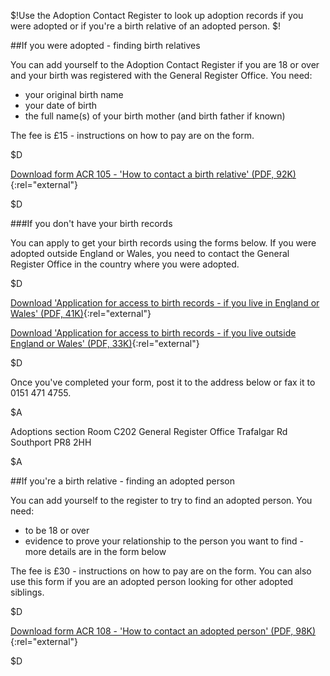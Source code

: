 $!Use the Adoption Contact Register to look up adoption records if you were adopted or if you're a birth relative of an adopted person. $!

##If you were adopted - finding birth relatives

You can add yourself to the Adoption Contact Register if you are 18 or over and your birth was registered with the General Register Office. You need:

- your original birth name
- your date of birth
- the full name(s) of your birth mother (and birth father if known)

The fee is £15 - instructions on how to pay are on the form. 

$D

[Download form ACR 105 - 'How to contact a birth relative' (PDF, 92K)](http://www.direct.gov.uk/prod_consum_dg/groups/dg_digitalassets/@dg/@en/documents/digitalasset/dg_176233.pdf "Download form ACR 105 ‘How to contact a birth relative’ (PDF, 92K)"){:rel="external"}


$D

###If you don't have your birth records

You can apply to get your birth records using the forms below. If you were adopted outside England or Wales, you need to contact the General Register Office in the country where you were adopted.

$D

[Download 'Application for access to birth records - if you live in England or Wales' (PDF, 41K)](http://www.direct.gov.uk/prod_consum_dg/groups/dg_digitalassets/@dg/@en/documents/digitalasset/dg_176215.pdf "Download 'Application for access to birth records - if you live in England or Wales’ (PDF, 41K)"){:rel="external"}

[Download 'Application for access to birth records - if you live outside England or Wales' (PDF, 33K)](http://www.direct.gov.uk/prod_consum_dg/groups/dg_digitalassets/@dg/@en/documents/digitalasset/dg_176216.pdf "Download 'Application for access to birth records - if you outside England or Wales' (PDF, 33K)"){:rel="external"}

$D

Once you've completed your form, post it to the address below or fax it to 0151 471 4755. 

$A

Adoptions section
Room C202
General Register Office
Trafalgar Rd
Southport PR8 2HH 

$A

##If you're a birth relative - finding an adopted person

You can add yourself to the register to try to find an adopted person. You need:

- to be 18 or over 
- evidence to prove your relationship to the person you want to find - more details are in the form below

The fee is £30 - instructions on how to pay are on the form. You can also use this form if you are an adopted person looking for other adopted siblings.

$D

[Download form ACR 108 - 'How to contact an adopted person' (PDF, 98K)](http://www.direct.gov.uk/prod_consum_dg/groups/dg_digitalassets/@dg/@en/documents/digitalasset/dg_176234.pdf "Download form ACR 108 - 'How to contact an adopted person' (PDF, 98K)"){:rel="external"}

$D
